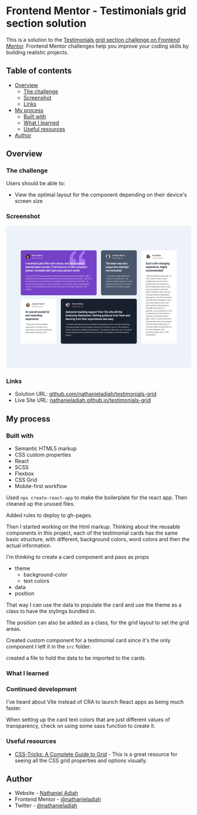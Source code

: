 # Frontend Mentor - Testimonials grid section solution

This is a solution to the [Testimonials grid section challenge on Frontend Mentor](https://www.frontendmentor.io/challenges/testimonials-grid-section-Nnw6J7Un7). Frontend Mentor challenges help you improve your coding skills by building realistic projects. 

## Table of contents

- [Overview](#overview)
  - [The challenge](#the-challenge)
  - [Screenshot](#screenshot)
  - [Links](#links)
- [My process](#my-process)
  - [Built with](#built-with)
  - [What I learned](#what-i-learned)
  - [Useful resources](#useful-resources)
- [Author](#author)


## Overview

### The challenge

Users should be able to:

- View the optimal layout for the component depending on their device's screen size


### Screenshot

![Screenshot](./screenshot.png)


### Links

- Solution URL: [github.com/nathanieladiah/testimonials-grid](https://github.com/nathanieladiah/testimonials-grid)
- Live Site URL: [nathanieladiah.github.io/testimonials-grid](https://nathanieladiah.github.io/testimonials-grid)

## My process

### Built with

- Semantic HTML5 markup
- CSS custom properties
- React
- SCSS
- Flexbox
- CSS Grid
- Mobile-first workflow

Used `npx create-react-app` to make the boilerplate for the react app. Then cleaned up the unused files.

Added rules to deploy to gh-pages.

Then I started working on the html markup. Thinking about the reusable components in this project, each of the testimonial cards
has the same basic structure, with different, background colors, word colors and then the actual information.

I'm thinking to create a card component and pass as props 
* theme
  * background-color
  * text colors
* data
* position

That way I can use the data to populate the card and use the theme as a class to have the stylings bundled in.

The position can also be added as a class, for the grid layout to set the grid areas.

Created custom component for a testimonial card since it's the only component I left it in the `src` folder.

created a file to hold the data to be imported to the cards.

### What I learned

### Continued development

I've heard about Vite instead of CRA to launch React apps as being much faster.

When setting up the card text colors that are just different values of transparency, check on using some sass function to create it.

### Useful resources

- [CSS-Tricks: A Complete Guide to Grid](https://css-tricks.com/snippets/css/complete-guide-grid/) - 
This is a great resource for seeing all the CSS grid properties and options visually.



## Author

- Website - [Nathaniel Adiah](https://nathanieladiah.github.io)
- Frontend Mentor - [@nathanieladiah](https://www.frontendmentor.io/profile/nathanieladiah)
- Twitter - [@nathanieladiah](https://www.twitter.com/nathanieladiah)
